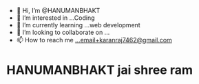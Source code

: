 - 👋 Hi, I’m @HANUMANBHAKT
- 👀 I’m interested in ...Coding
- 🌱 I’m currently learning ...web development
- 💞️ I’m looking to collaborate on ...
- 📫 How to reach me ...email+karanraj7462@gmail.com

<!---
HANUMANBHAKT/HANUMANBHAKT is a ✨ special ✨ repository because its `README.md` (this file) appears on your GitHub profile.
You can click the Preview link to take a look at your changes.
--->

# HANUMANBHAKT jai shree ram

